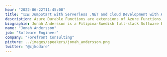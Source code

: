 ```yaml
---
hour: "2022-06-22T11:45:00"
title: "🇬🇧 JumpStart with Serverless .NET and Cloud Development with Azure Durable Functions"
description: Azure Durable Functions are extensions of Azure Functions, one of the powerful serverless services in Microsoft's cloud platform. Learn about the fundamental concepts you need to know about Azure Durable Functions in programming serverless and stateful workflows. What are the features, best practices when developing with it, and different durable functions application patterns you need to know to solve complex problems. Learn how to get started developing serverless stateful workflows using Azure Durable Functions in programming language C# in .NET or .NET Core. Jonah will be sharing knowledge and her demo project - Azure Durable Functions with integrations to Azure services like Azure Storage, Azure Service Bus, Twilio and Sendgrid API, more. 
biographie: Jonah Andersson is a Filipina-Swedish full-stack Software Engineer, Certified Azure Developer, Microsoft Certified Trainer and Microsoft Most Valuable Profession for Azure technology in Sweden. She works as an Enterprise Software Engineer Consultant at Forefront Consulting. She is also the founder and community leader of Azure User Group Sweden. Jonah studied Computer Science, Agile System Development in .NET and in Java, which makes her very passionate about tech. She likes solving challenging problems, programming back-end and has great interest in developing in .NET with new cloud technologies in Azure. She believes in continuous learning and collaboration with developers. She shares technical knowledge at work and to tech communities through public speaking, blogging and by mentoring others. Jonah is also passionate about making a difference by advocating gender equality, diversity and inclusion in tech.
name: "Jonah Andersson"
job: "Software Engineer"
company: "Forefront Consulting"
picture: ../images/speakers/jonah_andersson.png
twitter: "@cjkodare"
---
```

